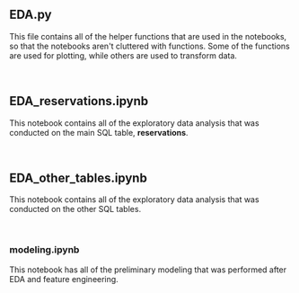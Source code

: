 ## EDA.py

This file contains all of the helper functions that are used in the notebooks, so that the notebooks aren't cluttered
with functions. Some of the functions are used for plotting, while others are used to transform data.

<br>

## EDA_reservations.ipynb

This notebook contains all of the exploratory data analysis that was conducted on the main SQL table, **reservations**.

<br>

## EDA_other_tables.ipynb

This notebook contains all of the exploratory data analysis that was conducted on the other SQL tables.

<br>

### modeling.ipynb

This notebook has all of the preliminary modeling that was performed after EDA and feature engineering.